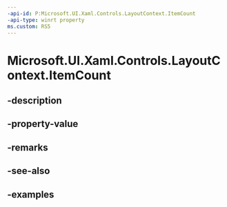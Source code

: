 ```yaml
---
-api-id: P:Microsoft.UI.Xaml.Controls.LayoutContext.ItemCount
-api-type: winrt property
ms.custom: RS5
---
```


<!-- Property syntax.
public int ItemCount { get; }
-->

# Microsoft.UI.Xaml.Controls.LayoutContext.ItemCount

## -description

## -property-value

## -remarks

## -see-also

## -examples

